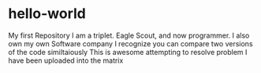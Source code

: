 # hello-world
My first Repository
I am a triplet. Eagle Scout, and now programmer. I also own my own Software company
I recognize you can compare two versions of the code similtaiously 
This is awesome
attempting to resolve problem
I have been uploaded into the matrix
